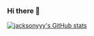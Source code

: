 ### Hi there 👋

<!--
**jackson-yyy/jackson-yyy** is a ✨ _special_ ✨ repository because its `README.md` (this file) appears on your GitHub profile.

Here are some ideas to get you started:

- 🔭 I’m currently working on ...
- 🌱 I’m currently learning ...
- 👯 I’m looking to collaborate on ...
- 🤔 I’m looking for help with ...
- 💬 Ask me about ...
- 📫 How to reach me: ...
- 😄 Pronouns: ...
- ⚡ Fun fact: ...
-->

[![jacksonyyy's GitHub stats](https://github-readme-stats.vercel.app/api?username=jackson-yyy)](https://github.com/jackson-yyy/github-readme-stats)
